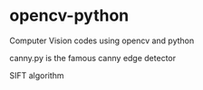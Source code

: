 # opencv-python

Computer Vision codes using opencv and python

canny.py is the famous canny edge detector

SIFT algorithm
